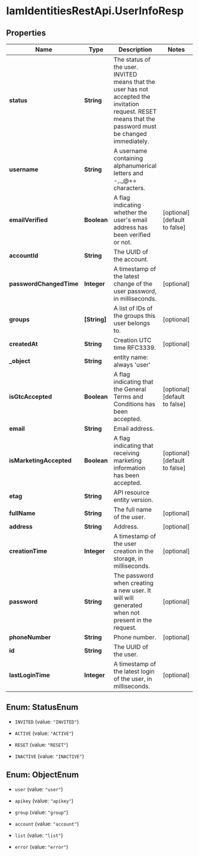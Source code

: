 # IamIdentitiesRestApi.UserInfoResp

## Properties
Name | Type | Description | Notes
------------ | ------------- | ------------- | -------------
**status** | **String** | The status of the user. INVITED means that the user has not accepted the invitation request. RESET means that the password must be changed immediately. | 
**username** | **String** | A username containing alphanumerical letters and -,._@+&#x3D; characters. | 
**emailVerified** | **Boolean** | A flag indicating whether the user&#39;s email address has been verified or not. | [optional] [default to false]
**accountId** | **String** | The UUID of the account. | 
**passwordChangedTime** | **Integer** | A timestamp of the latest change of the user password, in milliseconds. | [optional] 
**groups** | **[String]** | A list of IDs of the groups this user belongs to. | [optional] 
**createdAt** | **String** | Creation UTC time RFC3339. | [optional] 
**_object** | **String** | entity name: always &#39;user&#39; | 
**isGtcAccepted** | **Boolean** | A flag indicating that the General Terms and Conditions has been accepted. | [optional] [default to false]
**email** | **String** | Email address. | 
**isMarketingAccepted** | **Boolean** | A flag indicating that receiving marketing information has been accepted. | [optional] [default to false]
**etag** | **String** | API resource entity version. | 
**fullName** | **String** | The full name of the user. | [optional] 
**address** | **String** | Address. | [optional] 
**creationTime** | **Integer** | A timestamp of the user creation in the storage, in milliseconds. | [optional] 
**password** | **String** | The password when creating a new user. It will will generated when not present in the request. | [optional] 
**phoneNumber** | **String** | Phone number. | [optional] 
**id** | **String** | The UUID of the user. | 
**lastLoginTime** | **Integer** | A timestamp of the latest login of the user, in milliseconds. | [optional] 


<a name="StatusEnum"></a>
## Enum: StatusEnum


* `INVITED` (value: `"INVITED"`)

* `ACTIVE` (value: `"ACTIVE"`)

* `RESET` (value: `"RESET"`)

* `INACTIVE` (value: `"INACTIVE"`)




<a name="ObjectEnum"></a>
## Enum: ObjectEnum


* `user` (value: `"user"`)

* `apikey` (value: `"apikey"`)

* `group` (value: `"group"`)

* `account` (value: `"account"`)

* `list` (value: `"list"`)

* `error` (value: `"error"`)




